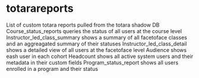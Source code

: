 # totarareports
List of custom totara reports pulled from the totara shadow DB
Course_status_reports queries the status of all users at the course level
Instructor_led_class_summary shows a summary of all facetoface classes and an aggreagated summary of their statuses
Instructor_led_class_detail shows a detailed view of all users at the facetoface level
Audience shows eash user in each cohort
Headcount shows all active system users and their metadata in their custom fields
Program_status_report shows all users enrolled in a program and their status
